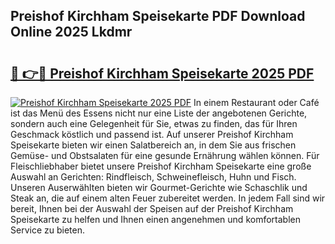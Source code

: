 ## Preishof Kirchham Speisekarte PDF Download Online 2025 Lkdmr

# <h2><a href="http://gcc675.nevu.top/?p=Preishof+Kirchham+Speisekarte">🔗 👉🔴 Preishof Kirchham Speisekarte 2025 PDF</a></h2>

[![Preishof Kirchham Speisekarte 2025 PDF](https://i.imgur.com/dBaPXMq.png)](http://gcc675.nevu.top/?p=Preishof+Kirchham+Speisekarte)
In einem Restaurant oder Café ist das Menü des Essens nicht nur eine Liste der angebotenen Gerichte, sondern auch eine Gelegenheit für Sie, etwas zu finden, das für Ihren Geschmack köstlich und passend ist. Auf unserer Preishof Kirchham Speisekarte bieten wir einen Salatbereich an, in dem Sie aus frischen Gemüse- und Obstsalaten für eine gesunde Ernährung wählen können. Für Fleischliebhaber bietet unsere Preishof Kirchham Speisekarte eine große Auswahl an Gerichten: Rindfleisch, Schweinefleisch, Huhn und Fisch. Unseren Auserwählten bieten wir Gourmet-Gerichte wie Schaschlik und Steak an, die auf einem alten Feuer zubereitet werden. In jedem Fall sind wir bereit, Ihnen bei der Auswahl der Speisen auf der Preishof Kirchham Speisekarte zu helfen und Ihnen einen angenehmen und komfortablen Service zu bieten.
